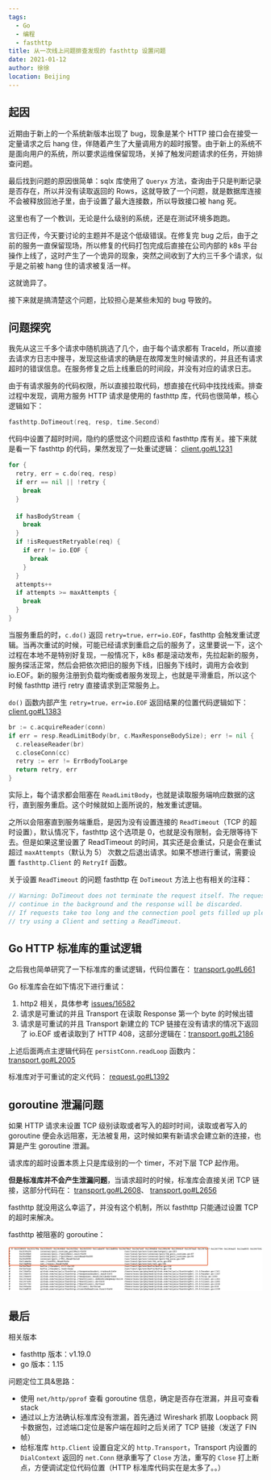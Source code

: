 ```yaml
---
tags: 
  - Go
  - 编程
  - fasthttp
title: 从一次线上问题排查发现的 fasthttp 设置问题
date: 2021-01-12
author: 徐徐
location: Beijing 
---
```


## 起因

近期由于新上的一个系统新版本出现了 bug，现象是某个 HTTP 接口会在接受一定量请求之后 hang 住，伴随着产生了大量调用方的超时报警。由于新上的系统不是面向用户的系统，所以要求运维保留现场，关掉了触发问题请求的任务，开始排查问题。

最后找到问题的原因很简单：sqlx 库使用了 `Queryx` 方法，查询由于只是判断记录是否存在，所以并没有读取返回的 Rows，这就导致了一个问题，就是数据库连接不会被释放回池子里，由于设置了最大连接数，所以导致接口被 hang 死。

这里也有了一个教训，无论是什么级别的系统，还是在测试环境多跑跑。

言归正传，今天要讨论的主题并不是这个低级错误。在修复完 bug 之后，由于之前的服务一直保留现场，所以修复的代码打包完成后直接在公司内部的 k8s 平台操作上线了，这时产生了一个诡异的现象，突然之间收到了大约三千多个请求，似乎是之前被 hang 住的请求被复活一样。

这就诡异了。

接下来就是搞清楚这个问题，比较担心是某些未知的 bug 导致的。

## 问题探究

我先从这三千多个请求中随机挑选了几个，由于每个请求都有 TraceId，所以直接去请求方日志中搜寻，发现这些请求的确是在故障发生时候请求的，并且还有请求超时的错误信息。在服务修复之后上线重启的时间段，并没有对应的请求日志。

由于有请求服务的代码权限，所以直接拉取代码，想直接在代码中找找线索。排查过程中发现，调用方服务 HTTP 请求是使用的 fasthttp 库，代码也很简单，核心逻辑如下：

```go
fasthttp.DoTimeout(req, resp, time.Second)
```

代码中设置了超时时间，隐约的感觉这个问题应该和 fasthttp 库有关。接下来就是看一下 fasthttp 的代码，果然发现了一处重试逻辑：
[client.go#L1231](https://github.com/valyala/fasthttp/blob/v1.19.0/client.go#L1231)

```go
for {
  retry, err = c.do(req, resp)
  if err == nil || !retry {
    break
  }

  if hasBodyStream {
    break
  }
  if !isRequestRetryable(req) {
    if err != io.EOF {
      break
    }
  }
  attempts++
  if attempts >= maxAttempts {
    break
  }
}
```

当服务重启的时，`c.do()` 返回 `retry=true，err=io.EOF`，fasthttp 会触发重试逻辑。当再次重试的时候，可能已经请求到重启之后的服务了，这里要说一下，这个过程在本地不是特别好复现，一般情况下，k8s 都是滚动发布，先拉起新的服务，服务探活正常，然后会把依次把旧的服务下线，旧服务下线时，调用方会收到 io.EOF。新的服务注册到负载均衡或者服务发现上，也就是平滑重启，所以这个时候 fasthttp 进行 retry 直接请求到正常服务上。

`do()` 函数内部产生 `retry=true，err=io.EOF` 返回结果的位置代码逻辑如下：
[client.go#L1383](https://github.com/valyala/fasthttp/blob/v1.19.0/client.go#L1383)

```go
br := c.acquireReader(conn)
if err = resp.ReadLimitBody(br, c.MaxResponseBodySize); err != nil {
  c.releaseReader(br)
  c.closeConn(cc)
  retry := err != ErrBodyTooLarge
  return retry, err
}
```

实际上，每个请求都会阻塞在 `ReadLimitBody`，也就是读取服务端响应数据的这行，直到服务重启。这个时候就如上面所说的，触发重试逻辑。

之所以会阻塞直到服务端重启，是因为没有设置连接的 `ReadTimeout`（TCP 的超时设置），默认情况下，fasthttp 这个选项是 0，也就是没有限制，会无限等待下去。但是如果这里设置了 ReadTimeout 的时间，其实还是会重试，只是会在重试超过 `maxAttempts`（默认为 5） 次数之后退出请求。如果不想进行重试，需要设置 `fasthttp.Client` 的 `RetryIf` 函数。

关于设置 `ReadTimeout` 的问题 fasthttp 在 `DoTimeout` 方法上也有相关的注释：

```go
// Warning: DoTimeout does not terminate the request itself. The request will
// continue in the background and the response will be discarded.
// If requests take too long and the connection pool gets filled up please
// try using a Client and setting a ReadTimeout.
```

## Go HTTP 标准库的重试逻辑

之后我也简单研究了一下标准库的重试逻辑，代码位置在：
[transport.go#L661](https://github.com/golang/go/blob/release-branch.go1.15/src/net/http/transport.go#L661)

Go 标准库会在如下情况下进行重试：

1. http2 相关，具体参考 [issues/16582](https://github.com/golang/go/issues/16582)
2. 请求是可重试的并且 Transport 在读取 Response 第一个 byte 的时候出错
3. 请求是可重试的并且 Transport 新建立的 TCP 链接在没有请求的情况下返回了 io.EOF 或者读取到了 HTTP 408，这部分逻辑在：[transport.go#L2186](https://github.com/golang/go/blob/release-branch.go1.15/src/net/http/transport.go#L2186)

上述后面两点主逻辑代码在 `persistConn.readLoop` 函数内：
[transport.go#L2005](https://github.com/golang/go/blob/release-branch.go1.15/src/net/http/transport.go#L2005)

标准库对于可重试的定义代码：
[request.go#L1392](https://github.com/golang/go/blob/release-branch.go1.15/src/net/http/request.go#L1392)

## goroutine 泄漏问题

如果 HTTP 请求未设置 TCP 级别读取或者写入的超时时间，读取或者写入的 goroutine 便会永远阻塞，无法被复用，这时候如果有新请求会建立新的连接，也算是产生 goroutine 泄漏。

请求库的超时设置本质上只是库级别的一个 timer，不对下层 TCP 起作用。

**但是标准库并不会产生泄漏问题**，当请求超时的时候，标准库会直接关闭 TCP 链接，这部分代码在：
[transport.go#L2608](https://github.com/golang/go/blob/release-branch.go1.15/src/net/http/transport.go#L2608)、
[transport.go#L2656](https://github.com/golang/go/blob/release-branch.go1.15/src/net/http/transport.go#L2656)

fasthttp 就没用这么幸运了，并没有这个机制，所以 fasthttp 只能通过设置 TCP 的超时来解决。

fasthttp 被阻塞的 goroutine：

![fasthttp](./img/fasthttp_read.jpg)

## 最后

相关版本

* fasthttp 版本：v1.19.0
* go 版本：1.15

问题定位工具&思路：

* 使用 `net/http/pprof` 查看 goroutine 信息，确定是否存在泄漏，并且可查看 stack
* 通过以上方法确认标准库没有泄漏，首先通过 Wireshark 抓取 Loopback 网卡数据包，过滤端口定位是客户端在超时之后关闭了 TCP 链接（发送了 FIN 帧）
* 给标准库 `http.Client` 设置自定义的 `http.Transport`，Transport 内设置的 `DialContext` 返回的 `net.Conn` 继承重写了 `Close` 方法，重写的 `Close` 打上断点，方便调试定位代码位置（HTTP 标准库代码实在是太多了。。）
